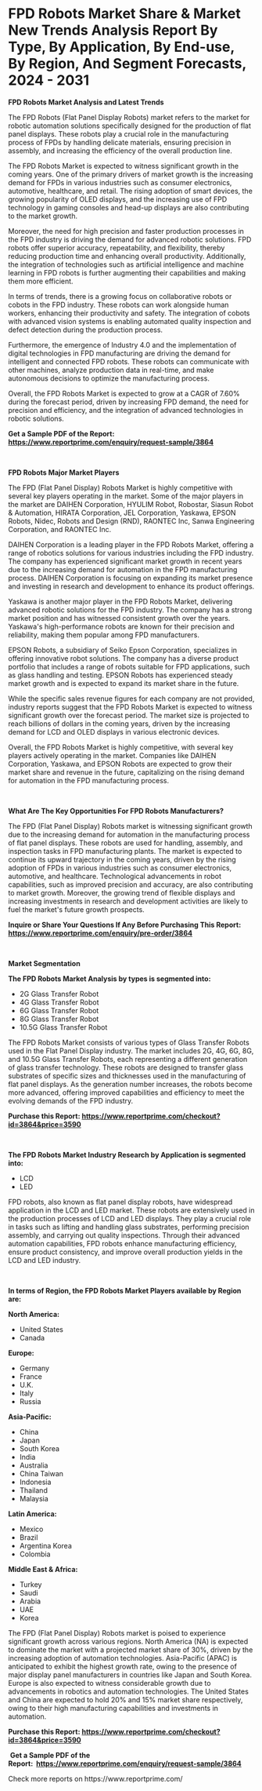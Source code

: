 <p><h1>FPD Robots Market Share & Market New Trends Analysis Report By Type, By Application, By End-use, By Region, And Segment Forecasts, 2024 - 2031</h1></p><p><strong>FPD Robots Market Analysis and Latest Trends</strong></p>
<p><p>The FPD Robots (Flat Panel Display Robots) market refers to the market for robotic automation solutions specifically designed for the production of flat panel displays. These robots play a crucial role in the manufacturing process of FPDs by handling delicate materials, ensuring precision in assembly, and increasing the efficiency of the overall production line.</p><p>The FPD Robots Market is expected to witness significant growth in the coming years. One of the primary drivers of market growth is the increasing demand for FPDs in various industries such as consumer electronics, automotive, healthcare, and retail. The rising adoption of smart devices, the growing popularity of OLED displays, and the increasing use of FPD technology in gaming consoles and head-up displays are also contributing to the market growth.</p><p>Moreover, the need for high precision and faster production processes in the FPD industry is driving the demand for advanced robotic solutions. FPD robots offer superior accuracy, repeatability, and flexibility, thereby reducing production time and enhancing overall productivity. Additionally, the integration of technologies such as artificial intelligence and machine learning in FPD robots is further augmenting their capabilities and making them more efficient.</p><p>In terms of trends, there is a growing focus on collaborative robots or cobots in the FPD industry. These robots can work alongside human workers, enhancing their productivity and safety. The integration of cobots with advanced vision systems is enabling automated quality inspection and defect detection during the production process.</p><p>Furthermore, the emergence of Industry 4.0 and the implementation of digital technologies in FPD manufacturing are driving the demand for intelligent and connected FPD robots. These robots can communicate with other machines, analyze production data in real-time, and make autonomous decisions to optimize the manufacturing process.</p><p>Overall, the FPD Robots Market is expected to grow at a CAGR of 7.60% during the forecast period, driven by increasing FPD demand, the need for precision and efficiency, and the integration of advanced technologies in robotic solutions.</p></p>
<p><strong>Get a Sample PDF of the Report:&nbsp; <a href="https://www.reportprime.com/enquiry/request-sample/3864">https://www.reportprime.com/enquiry/request-sample/3864</a></strong></p>
<p>&nbsp;</p>
<p><strong>FPD Robots Major Market Players</strong></p>
<p><p>The FPD (Flat Panel Display) Robots Market is highly competitive with several key players operating in the market. Some of the major players in the market are DAIHEN Corporation, HYULIM Robot, Robostar, Siasun Robot & Automation, HIRATA Corporation, JEL Corporation, Yaskawa, EPSON Robots, Nidec, Robots and Design (RND), RAONTEC Inc, Sanwa Engineering Corporation, and RAONTEC Inc.</p><p>DAIHEN Corporation is a leading player in the FPD Robots Market, offering a range of robotics solutions for various industries including the FPD industry. The company has experienced significant market growth in recent years due to the increasing demand for automation in the FPD manufacturing process. DAIHEN Corporation is focusing on expanding its market presence and investing in research and development to enhance its product offerings.</p><p>Yaskawa is another major player in the FPD Robots Market, delivering advanced robotic solutions for the FPD industry. The company has a strong market position and has witnessed consistent growth over the years. Yaskawa's high-performance robots are known for their precision and reliability, making them popular among FPD manufacturers.</p><p>EPSON Robots, a subsidiary of Seiko Epson Corporation, specializes in offering innovative robot solutions. The company has a diverse product portfolio that includes a range of robots suitable for FPD applications, such as glass handling and testing. EPSON Robots has experienced steady market growth and is expected to expand its market share in the future.</p><p>While the specific sales revenue figures for each company are not provided, industry reports suggest that the FPD Robots Market is expected to witness significant growth over the forecast period. The market size is projected to reach billions of dollars in the coming years, driven by the increasing demand for LCD and OLED displays in various electronic devices.</p><p>Overall, the FPD Robots Market is highly competitive, with several key players actively operating in the market. Companies like DAIHEN Corporation, Yaskawa, and EPSON Robots are expected to grow their market share and revenue in the future, capitalizing on the rising demand for automation in the FPD manufacturing process.</p></p>
<p>&nbsp;</p>
<p><strong>What Are The Key Opportunities For FPD Robots Manufacturers?</strong></p>
<p><p>The FPD (Flat Panel Display) Robots market is witnessing significant growth due to the increasing demand for automation in the manufacturing process of flat panel displays. These robots are used for handling, assembly, and inspection tasks in FPD manufacturing plants. The market is expected to continue its upward trajectory in the coming years, driven by the rising adoption of FPDs in various industries such as consumer electronics, automotive, and healthcare. Technological advancements in robot capabilities, such as improved precision and accuracy, are also contributing to market growth. Moreover, the growing trend of flexible displays and increasing investments in research and development activities are likely to fuel the market's future growth prospects.</p></p>
<p><strong>Inquire or Share Your Questions If Any Before Purchasing This Report: <a href="https://www.reportprime.com/enquiry/pre-order/3864">https://www.reportprime.com/enquiry/pre-order/3864</a></strong></p>
<p>&nbsp;</p>
<p><strong>Market Segmentation</strong></p>
<p><strong>The FPD Robots Market Analysis by types is segmented into:</strong></p>
<p><ul><li>2G Glass Transfer Robot</li><li>4G Glass Transfer Robot</li><li>6G Glass Transfer Robot</li><li>8G Glass Transfer Robot</li><li>10.5G Glass Transfer Robot</li></ul></p>
<p><p>The FPD Robots Market consists of various types of Glass Transfer Robots used in the Flat Panel Display industry. The market includes 2G, 4G, 6G, 8G, and 10.5G Glass Transfer Robots, each representing a different generation of glass transfer technology. These robots are designed to transfer glass substrates of specific sizes and thicknesses used in the manufacturing of flat panel displays. As the generation number increases, the robots become more advanced, offering improved capabilities and efficiency to meet the evolving demands of the FPD industry.</p></p>
<p><strong>Purchase this Report:&nbsp;<a href="https://www.reportprime.com/checkout?id=3864&price=3590">https://www.reportprime.com/checkout?id=3864&price=3590</a></strong></p>
<p>&nbsp;</p>
<p><strong>The FPD Robots Market Industry Research by Application is segmented into:</strong></p>
<p><ul><li>LCD</li><li>LED</li></ul></p>
<p><p>FPD robots, also known as flat panel display robots, have widespread application in the LCD and LED market. These robots are extensively used in the production processes of LCD and LED displays. They play a crucial role in tasks such as lifting and handling glass substrates, performing precision assembly, and carrying out quality inspections. Through their advanced automation capabilities, FPD robots enhance manufacturing efficiency, ensure product consistency, and improve overall production yields in the LCD and LED industry.</p></p>
<p>&nbsp;</p>
<p><strong>In terms of Region, the FPD Robots Market Players available by Region are:</strong></p>
<p>
    <p> <strong> North America: </strong>
        <ul>
            <li>United States</li>
            <li>Canada</li>
        </ul>
        </p> 
    <p> <strong> Europe: </strong>
        <ul>
            <li>Germany</li>
            <li>France</li>
            <li>U.K.</li>
            <li>Italy</li>
            <li>Russia</li>
        </ul>
        </p> 
    <p> <strong> Asia-Pacific: </strong>
        <ul>
            <li>China</li>
            <li>Japan</li>
            <li>South Korea</li>
            <li>India</li>
            <li>Australia</li>
            <li>China Taiwan</li>
            <li>Indonesia</li>
            <li>Thailand</li>
            <li>Malaysia</li>
        </ul>
        </p> 
    <p> <strong> Latin America: </strong>
        <ul>
            <li>Mexico</li>
            <li>Brazil</li>
            <li>Argentina Korea</li>
            <li>Colombia</li>
        </ul>
        </p> 
    <p> <strong> Middle East & Africa: </strong>
        <ul>
            <li>Turkey</li>
            <li>Saudi</li>
            <li>Arabia</li>
            <li>UAE</li>
            <li>Korea</li>
        </ul>
    </p>
    </p>
<p><p>The FPD (Flat Panel Display) Robots market is poised to experience significant growth across various regions. North America (NA) is expected to dominate the market with a projected market share of 30%, driven by the increasing adoption of automation technologies. Asia-Pacific (APAC) is anticipated to exhibit the highest growth rate, owing to the presence of major display panel manufacturers in countries like Japan and South Korea. Europe is also expected to witness considerable growth due to advancements in robotics and automation technologies. The United States and China are expected to hold 20% and 15% market share respectively, owing to their high manufacturing capabilities and investments in automation.</p></p>
<p><strong>Purchase this Report: <a href="https://www.reportprime.com/checkout?id=3864&price=3590">https://www.reportprime.com/checkout?id=3864&price=3590</a></strong></p>
<p>&nbsp;<strong>Get a Sample PDF of the Report:&nbsp;&nbsp;<a href="https://www.reportprime.com/enquiry/request-sample/3864">https://www.reportprime.com/enquiry/request-sample/3864</a></strong></p>
<p><strong></strong></p>
<p>Check more reports on https://www.reportprime.com/</p>